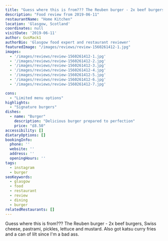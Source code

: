 ```yaml
---
title: "Guess where this is from??? The Reuben burger - 2x beef burgers, Swiss cheese, pastrami, pickles, lettuce and mustard. Also got katsu curry fries and a can of lilt since I'm a bad ass."
description: "Food review from 2019-06-11"
restaurantName: "Home Kitchen"
location: 'Glasgow, Scotland'
coordinates: null
visitDate: '2019-06-11'
author: GusMack1
authorBio: 'Glasgow food expert and restaurant reviewer'
featuredImage: "/images/reviews/review-1560261412-1.jpg"
images:
  - '/images/reviews/review-1560261412-1.jpg'
  - '/images/reviews/review-1560261412-2.jpg'
  - '/images/reviews/review-1560261412-3.jpg'
  - '/images/reviews/review-1560261412-4.jpg'
  - '/images/reviews/review-1560261412-5.jpg'
  - '/images/reviews/review-1560261412-6.jpg'
  - '/images/reviews/review-1560261412-7.jpg'

cons:
  - "Limited menu options"
highlights:
  - "Signature burgers"
dishes:
  - name: "Burger"
    description: "Delicious burger prepared to perfection"
    price: "£8.50"
accessibility: []
dietaryOptions: []
bookingInfo:
  phone: ''
  website: ''
  address: ''
  openingHours: ''
tags:
  - instagram
  - burger
seoKeywords:
  - glasgow
  - food
  - restaurant
  - review
  - dining
  - burger
relatedRestaurants: []
---
```

Guess where this is from??? The Reuben burger - 2x beef burgers, Swiss cheese, pastrami, pickles, lettuce and mustard. Also got katsu curry fries and a can of lilt since I'm a bad ass.
